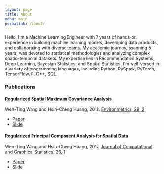 ```yaml
---
layout: page
title: About
menu: main
permalink: /about/
---
```


Hello, I'm a Machine Learning Engineer with 7 years of hands-on experience in building machine learning models,
developing data products, and collaborating with diverse teams. My academic journey, spanning 5 years, was devoted to
statistical methodologies and analyzing complex spatio-temporal datasets.
My expertise lies in Recommendation Systems, Deep Learning, Bayesian Statistics, and Spatial Statistics. I'm well-versed
in a variety of programming languages, including Python, PySpark, PyTorch, TensorFlow, R, C++, SQL.

<h3>Publications</h3>
<div class="list-group-item">
<h4 class="list-group-item-heading">Regularized Spatial Maximum Covariance Analysis</h4>
<div>Wen-Ting Wang and Hsin-Cheng Huang, 2018. <a href="https://onlinelibrary.wiley.com/doi/full/10.1002/env.2481"> Environmetrics, 29, 2</a>
</div>
<div>
<ul class="list-inline">
<li><a href="https://arxiv.org/pdf/1705.02716.pdf"><span class="label label-success">Paper</span></a></li>
<li><a href="https://www.slideshare.net/WenTingWang5/regularized-estimation-of-spatial-patterns"><span class="label label-success">Slide</span></a></li>
</ul>
</div>
</div>

<div class="list-group">
<div class="list-group-item">
<h4 class="list-group-item-heading"> Regularized Principal Component Analysis for Spatial Data</h4>
<div>Wen-Ting Wang and Hsin-Cheng Huang, 2017. <a href="http://www.tandfonline.com/doi/full/10.1080/10618600.2016.1157483">Journal of Computational and Graphical Statistics, 26, 1</a></div>
<div>
<ul class="list-inline">
<li><a href="https://arxiv.org/pdf/1501.03221v3.pdf"><span class="label label-success">Paper</span></a></li>
<li><a href="https://www.slideshare.net/WenTingWang5/spatpca3"><span class="label label-success">Slide</span></a></li>
</ul>
</div>
</div>
</div>

